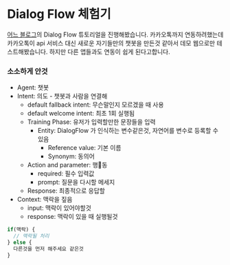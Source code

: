 # Dialog Flow 체험기

[어느 블로그](http://codevkr.tistory.com/77?category=748958)의 Dialog Flow 튜토리얼을 진행해봤습니다. 카카오톡까지 연동하려했는데 카카오톡이 api 서비스 대신 새로운 자기들만의 챗봇을 만든것 같아서 데모 웹으로만 테스트해봤습니다. 하지만 다른 앱들과도 연동이 쉽게 된다고합니다.

### 소소하게 안것

* Agent: 챗봇
* Intent: 의도 - 챗봇과 사람을 연결해
  * default fallback intent: 무슨말인지 모르겠을 때 사용
  * default welcome intent: 최초 1회 실행됨
  * Training Phase: 유저가 입력할만한 문장들을 입력
    * Entity: DialogFlow 가 인식하는 변수같은것, 자연어를 변수로 등록할 수 있음
      * Reference value: 기본 이름
      * Synonym: 동의어
  * Action and parameter: 행동
    * required: 필수 입력값
    * prompt: 질문을 다시할 메세지
  * Response: 최종적으로 응답할
* Context: 맥락을 짚음
  * input: 맥락이 있어야할것
  * response: 맥락이 있을 때 실행될것

```js
if(맥락) {
  // 맥락될 처리
} else {
  다른것을 먼저 해주세요 같은것
}
```
